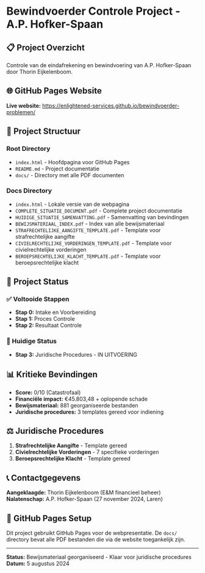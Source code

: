 # Bewindvoerder Controle Project - A.P. Hofker-Spaan

## 📋 Project Overzicht
Controle van de eindafrekening en bewindvoering van A.P. Hofker-Spaan door Thorin Eijkelenboom.

## 🌐 GitHub Pages Website
**Live website:** https://enlightened-services.github.io/bewindvoerder-problemen/

## 📁 Project Structuur

### Root Directory
- `index.html` - Hoofdpagina voor GitHub Pages
- `README.md` - Project documentatie
- `docs/` - Directory met alle PDF documenten

### Docs Directory
- `index.html` - Lokale versie van de webpagina
- `COMPLETE_SITUATIE_DOCUMENT.pdf` - Complete project documentatie
- `HUIDIGE_SITUATIE_SAMENVATTING.pdf` - Samenvatting van bevindingen
- `BEWIJSMATERIAAL_INDEX.pdf` - Index van alle bewijsmateriaal
- `STRAFRECHTELIJKE_AANGIFTE_TEMPLATE.pdf` - Template voor strafrechtelijke aangifte
- `CIVIELRECHTELIJKE_VORDERINGEN_TEMPLATE.pdf` - Template voor civielrechtelijke vorderingen
- `BEROEPSRECHTELIJKE_KLACHT_TEMPLATE.pdf` - Template voor beroepsrechtelijke klacht

## 🎯 Project Status

### ✅ Voltooide Stappen
- **Stap 0:** Intake en Voorbereiding
- **Stap 1:** Proces Controle  
- **Stap 2:** Resultaat Controle

### 🔄 Huidige Status
- **Stap 3:** Juridische Procedures - IN UITVOERING

## 📊 Kritieke Bevindingen
- **Score:** 0/10 (Catastrofaal)
- **Financiële impact:** €45.803,48 + oplopende schade
- **Bewijsmateriaal:** 881 georganiseerde bestanden
- **Juridische procedures:** 3 templates gereed voor indiening

## ⚖️ Juridische Procedures
1. **Strafrechtelijke Aangifte** - Template gereed
2. **Civielrechtelijke Vorderingen** - 7 specifieke vorderingen
3. **Beroepsrechtelijke Klacht** - Template gereed

## 📞 Contactgegevens
**Aangeklaagde:** Thorin Eijkelenboom (E&M financieel beheer)
**Nalatenschap:** A.P. Hofker-Spaan (27 november 2024, Laren)

## 🚀 GitHub Pages Setup
Dit project gebruikt GitHub Pages voor de webpresentatie. De `docs/` directory bevat alle PDF bestanden die via de website toegankelijk zijn.

---

**Status:** Bewijsmateriaal georganiseerd - Klaar voor juridische procedures
**Datum:** 5 augustus 2024 